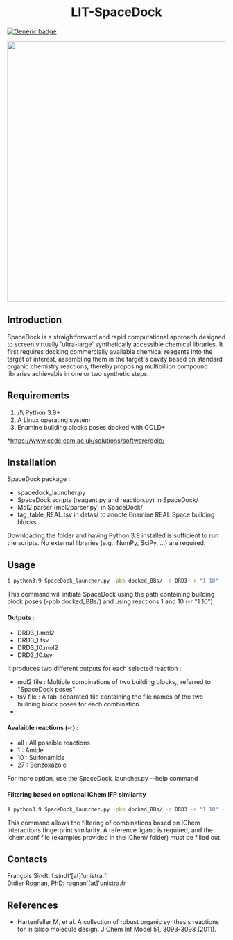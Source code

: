 <h1 align="center">LIT-SpaceDock</h1>  

[![Generic badge](https://img.shields.io/badge/version-1.0.0-blue.svg)](https://shields.io/)  

<p align="center">
<img src="https://github.com/litfsindt/spacedock/blob/dc7f6994b584a5a7657549023677f6bcebe78eaf/docs/images/SpaceDock_illus.png" width="600" />
</p>

## Introduction
SpaceDock is a straightforward and rapid computational approach designed to screen virtually 'ultra-large' synthetically accessible chemical libraries. It first requires docking commercially available chemical reagents into the target of interest, assembling them in the target's cavity based on standard organic chemistry reactions, thereby proposing multibillion compound libraries achievable in one or two synthetic steps.

## Requirements
1. /!\ Python 3.9+
2. A Linux operating system
3. Enamine building blocks poses docked with GOLD*

*https://www.ccdc.cam.ac.uk/solutions/software/gold/

## Installation
SpaceDock package :
- spacedock_launcher.py 
- SpaceDock scripts (reagent.py and reaction.py) in SpaceDock/
- Mol2 parser (mol2parser.py) in SpaceDock/
- tag_table_REAL.tsv in datas/ to annote Enamine REAL Space building blocks

Downloading the folder and having Python 3.9 installed is sufficient to run the scripts. 
No external libraries (e.g., NumPy, SciPy, ...) are required.

## Usage

``` bash
$ python3.9 SpaceDock_launcher.py -pbb docked_BBs/ -o DRD3 -r "1 10"
```
This command will initiate SpaceDock using the path containing building block poses (-pbb docked_BBs/) and using reactions 1 and 10 (-r "1 10").

#### Outputs :
- DRD3_1.mol2
- DRD3_1.tsv
- DRD3_10.mol2
- DRD3_10.tsv

It produces two different outputs for each selected reaction :
- mol2 file : Multiple combinations of two building blocks,, referred to "SpaceDock poses"
- tsv file : A tab-separated file containing the file names of the two building block poses for each combination.
- 
#### Avalaible reactions (-r) : 
- all : All possible reactions
- 1 : Amide
- 10 : Sulfonamide
- 27 : Benzoxazole

For more option, use the SpaceDock_launcher.py --help command

#### Filtering based on optional IChem IFP similarity
``` bash
$ python3.9 SpaceDock_launcher.py -pbb docked_BBs/ -o DRD3 -r "1 10" --ichem IChem/ichem_DRD3.conf
```
This command allows the filtering of combinations based on IChem interactions fingerprint similarity. 
A reference ligand is required, and the ichem.conf file (examples provided in the IChem/ folder) must be filled out.



## Contacts
François Sindt: f.sindt'[at]'unistra.fr  
Didier Rognan, PhD: rognan'[at]'unistra.fr

## References
- Hartenfeller M, et al. A collection of robust organic synthesis reactions for in silico molecule design. J Chem Inf Model 51, 3093-3098 (2011).

